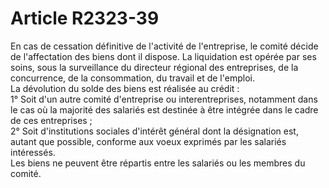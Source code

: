# Article R2323-39

  
En cas de cessation définitive de l'activité de l'entreprise, le comité décide de l'affectation des biens dont il dispose. La liquidation est opérée par ses soins, sous la surveillance du directeur régional des entreprises, de la concurrence, de la consommation, du travail et de l'emploi.   
La dévolution du solde des biens est réalisée au crédit :   
1° Soit d'un autre comité d'entreprise ou interentreprises, notamment dans le cas où la majorité des salariés est destinée à être intégrée dans le cadre de ces entreprises ;   
2° Soit d'institutions sociales d'intérêt général dont la désignation est, autant que possible, conforme aux voeux exprimés par les salariés intéressés.   
Les biens ne peuvent être répartis entre les salariés ou les membres du comité.